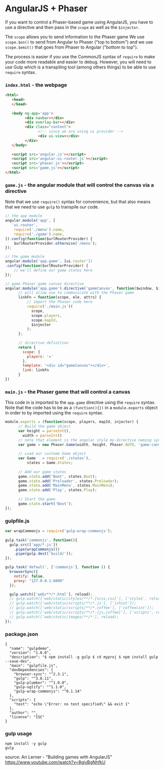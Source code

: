 # AngularJS + Phaser
If you want to control a Phaser-based game using AngularJS, you have
to use a directive and then pass in the `scope` as well as the `$injector`.

The `scope` allows you to send information to the Phaser game 
We use `scope.$on()` to send from Angular to Phaser ("top to bottom")
and we use `scope.$emit()` that goes from Phaser to Angular ("bottom to top").

The process is easier if you use the CommonJS syntax of `require` to make your 
code more readable and easier to debug. However, you will need to use 
Gulp which is a transpiling tool (among others things) to be able to use `require` syntax.

### `index.html` - the webpage
```html
<html>
   <head>
   </head>
   
   <body ng-app='app'>
         <div navbar></div>
         <div overlay-bar></div>
         <div class="content">
               <!-- since we are using ui provider -->
               <div ui-view></div>
         </div>
   </body>
   
   <script src='angular.js'></script>
   <script src='angular-ui-router.js'></script>
   <script src='phaser.js'></script>
   <script src='game.js'></script>
</html>
```

### `game.js` - the angular module that will control the canvas via a directive
Note that we use `require()` syntax for convenience, but that also means
that we need to use `gulp` to transpile our code.
```javascript
// the app module
angular.module('app', [
   'ui.router',
    require('./menu').name, 
    require('./game').name,
]).config(function($urlRouterProvider) {
    $urlRouterProvider.otherwise('/menu');
});

// the game module
angular.module('app.game', [ui.router'])
.config(function($urlRouterProvider) {
    // we'll define our game states here
});

// game Phaser game canvas directive
angular.module('app.game').directive('gameCanvas', function($window, $injector){
      // will allow use to communicate with the Phaser game
      linkFn = function(scope, ele, attrs) {
          // import the Phaser code here
          require('./main.js')(
            scope,
            scope.players,
            scope.mapId,
            $injector
          );  
      };
      
      // directive definition
      return {
        scope: {
          players: '='
        },
        template: '<div id="gameCanvas"></div>',
        link: linkFn
      }
})

```


### `main.js` - the Phaser game that will control a canvas
This code in is imported to the `app.game` directive using the `require` syntax.
Note that the code has to be as a `(function(){})` in a `module.exports` object
in order to by imported using the `require` syntax.
```javascript
module.exports = (function(scope, players, mapId, injector) {
      // Build the game object
      var height = parseInt(),
        width = parseInt()
      // note that element is the angular style my-directive naming syntax  
      var game = new Phaser.Game(width, height, Phaser.AUTO, 'game-canvas');
      
      // Load our custome Game object
      var Game   = require('./states'), 
          states = Game.States;
          
      // Add our game states
      game.state.add('Boot', states.Boot);
      game.state.add('Preloader', states.Preloader);
      game.state.add('MainMenu', states.MainMenu);
      game.state.add('Play', states.Play);
      
      // Start the game
      game.state.start('Boot');
});
```


### gulpfile.js
```javascript
var wrapCommonjs = require('gulp-wrap-commonjs');
 
gulp.task('commonjs', function(){
  gulp.src(['app/*.js'])
    .pipe(wrapCommonjs())
    .pipe(gulp.dest('build/'));
});

gulp.task('default', ['commonjs'], function () {
  browserSync({
    notify: false,
    proxy: "127.0.0.1:8000"
  });

  gulp.watch(['web/**/*.html'], reload);
  // gulp.watch(['web/static/styles/**/*.{scss,css}'], ['styles', reload]);
  // gulp.watch(['web/static/scripts/**/*.js'], ['jshint']);
  // gulp.watch(['web/static/scripts/**/*.coffee'], ['coffeelint']);
  // gulp.watch(['web/static/scripts/**/*.{js,coffee}'], ['scripts', reload]);
  // gulp.watch(['web/static/images/**/*'], reload);
});
```

### package.json
```
{
  "name": "gulpdemo",
  "version": "1.0.0",
  "description": "$ npm install -g gulp $ cd myproj $ npm install gulp --save-dev",
  "main": "gulpfile.js",
  "devDependencies": {
    "browser-sync": "^2.3.1",
    "gulp": "^3.8.11",
    "gulp-plumber": "^1.0.0",
    "gulp-uglify": "^1.1.0",
    "gulp-wrap-commonjs": "^0.1.14"
  },
  "scripts": {
    "test": "echo \"Error: no test specified\" && exit 1"
  },
  "author": "",
  "license": "ISC"
}
```

### gulp usage
```
npm install -y gulp
gulp 
```


source:
Ari Lerner - "Building games with AngularJS"
https://www.youtube.com/watch?v=8giyBgNhfkU
